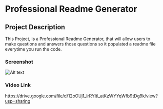 # Professional Readme Generator

## Project Description
This Project, is a Professional Readme Generator, that will allow users to make questions and answers those questions so it populated a readme file everytime you run the code. 

### Screenshot
![Alt text](<Screenshot 2023-08-21 at 6.14.58 PM.png>)

### Video Link
https://drive.google.com/file/d/12oOUj1_lrRYltl_atKzWYYqWfb9tDg9k/view?usp=sharing
